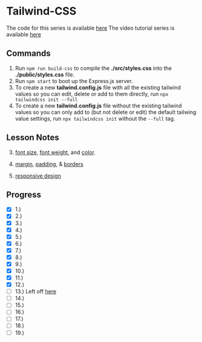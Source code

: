 # Tailwind-CSS

The code for this series is available [here](https://github.com/iamshaunjp/tailwind-tutorial)
The video tutorial series is available [here](https://youtube.com/playlist?list=PL4cUxeGkcC9gpXORlEHjc5bgnIi5HEGhw)

## Commands

1. Run `npm run build-css` to compile the **./src/styles.css** into the **./public/styles.css** file.
2. Run `npm start` to boot up the Express.js server.
3. To create a new **tailwind.config.js** file with all the existing tailwind values so you can edit, delete or add to them directly, run `npx tailwindcss init --full`
4. To create a new **tailwind.config.js** file without the existing tailwind values so you can only add to (but not delete or edit) the default tailwing value settings, run `npx tailwindcss init` without the `--full` tag.

## Lesson Notes

3. [font size](https://tailwindcss.com/docs/font-size#asp), [font weight](https://tailwindcss.com/docs/font-weight#asp), and [color](https://tailwindcss.com/docs/customizing-colors#asp).

4. [margin](https://tailwindcss.com/docs/margin#asp), [padding](https://tailwindcss.com/docs/padding#asp), & [borders](https://tailwindcss.com/docs/border-width#asp)

8. [responsive design](https://tailwindcss.com/docs/responsive-design#asp)

## Progress

- [x] 1.)
- [x] 2.)
- [x] 3.)
- [x] 4.)  
- [x] 5.)
- [x] 6.)  
- [x] 7.)
- [x] 8.)
- [x] 9.)
- [x] 10.)
- [x] 11.)
- [x] 12.)
- [ ] 13.) Left off [here](https://youtu.be/kMiMlB5PZRM)
- [ ] 14.)
- [ ] 15.)
- [ ] 16.)
- [ ] 17.)
- [ ] 18.)
- [ ] 19.)

